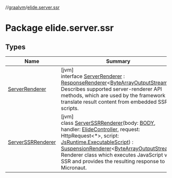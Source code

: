 //[graalvm](../../index.md)/[elide.server.ssr](index.md)

# Package elide.server.ssr

## Types

| Name | Summary |
|---|---|
| [ServerRenderer](-server-renderer/index.md) | [jvm]<br>interface [ServerRenderer](-server-renderer/index.md) : [ResponseRenderer](../../../../packages/graalvm/elide.server/-response-renderer/index.md)&lt;[ByteArrayOutputStream](https://docs.oracle.com/javase/8/docs/api/java/io/ByteArrayOutputStream.html)&gt; <br>Describes supported server-renderer API methods, which are used by the framework to translate result content from embedded SSR scripts. |
| [ServerSSRRenderer](-server-s-s-r-renderer/index.md) | [jvm]<br>class [ServerSSRRenderer](-server-s-s-r-renderer/index.md)(body: [BODY](../../../../packages/server/kotlinx.html/-b-o-d-y/index.md), handler: [ElideController](../../../../packages/server/server/elide.server.controller/-elide-controller/index.md), request: HttpRequest&lt;*&gt;, script: [JsRuntime.ExecutableScript](../elide.runtime.graalvm/-js-runtime/-executable-script/index.md)) : [SuspensionRenderer](../../../../packages/graalvm/elide.server/-suspension-renderer/index.md)&lt;[ByteArrayOutputStream](https://docs.oracle.com/javase/8/docs/api/java/io/ByteArrayOutputStream.html)&gt; <br>Renderer class which executes JavaScript via SSR and provides the resulting response to Micronaut. |

